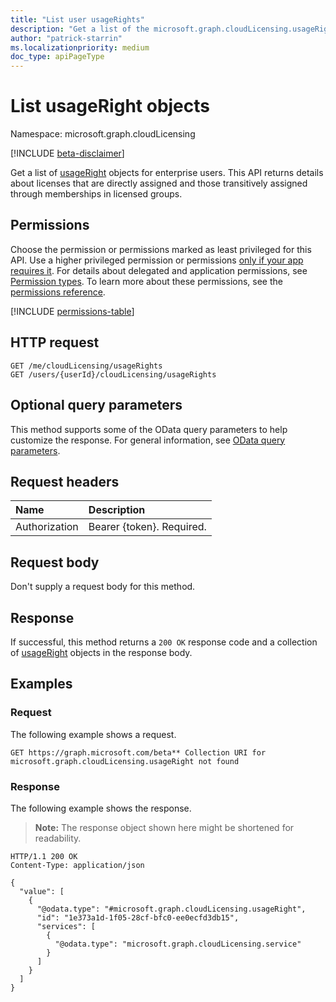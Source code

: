 ```yaml
---
title: "List user usageRights"
description: "Get a list of the microsoft.graph.cloudLicensing.usageRight objects and their properties."
author: "patrick-starrin"
ms.localizationpriority: medium
doc_type: apiPageType
---
```


# List usageRight objects

Namespace: microsoft.graph.cloudLicensing

[!INCLUDE [beta-disclaimer](../../includes/beta-disclaimer.md)]

Get a list of [usageRight](../resources/cloudlicensing-usageright.md) objects for enterprise users. This API returns details about licenses that are directly assigned and those transitively assigned through memberships in licensed groups.

## Permissions

Choose the permission or permissions marked as least privileged for this API. Use a higher privileged permission or permissions [only if your app requires it](/graph/permissions-overview#best-practices-for-using-microsoft-graph-permissions). For details about delegated and application permissions, see [Permission types](/graph/permissions-overview#permission-types). To learn more about these permissions, see the [permissions reference](/graph/permissions-reference).

<!-- {
  "blockType": "permissions",
  "name": "cloudlicensing-userusageright-list-permissions"
}
-->
[!INCLUDE [permissions-table](../includes/permissions/cloudlicensing-userusageright-list-permissions.md)]

## HTTP request

<!-- {
  "blockType": "ignored"
}
-->
``` http
GET /me/cloudLicensing/usageRights
GET /users/{userId}/cloudLicensing/usageRights
```

## Optional query parameters

This method supports some of the OData query parameters to help customize the response. For general information, see [OData query parameters](/graph/query-parameters).

## Request headers

|Name|Description|
|:---|:---|
|Authorization|Bearer {token}. Required.|

## Request body

Don't supply a request body for this method.

## Response

If successful, this method returns a `200 OK` response code and a collection of [usageRight](../resources/usageright.md) objects in the response body.

## Examples

### Request

The following example shows a request.
<!-- {
  "blockType": "request",
  "name": "list_usageright"
}
-->
``` http
GET https://graph.microsoft.com/beta** Collection URI for microsoft.graph.cloudLicensing.usageRight not found
```


### Response

The following example shows the response.
>**Note:** The response object shown here might be shortened for readability.
<!-- {
  "blockType": "response",
  "truncated": true,
  "@odata.type": "Collection(microsoft.graph.cloudLicensing.usageRight)"
}
-->
``` http
HTTP/1.1 200 OK
Content-Type: application/json

{
  "value": [
    {
      "@odata.type": "#microsoft.graph.cloudLicensing.usageRight",
      "id": "1e373a1d-1f05-28cf-bfc0-ee0ecfd3db15",
      "services": [
        {
          "@odata.type": "microsoft.graph.cloudLicensing.service"
        }
      ]
    }
  ]
}
```

